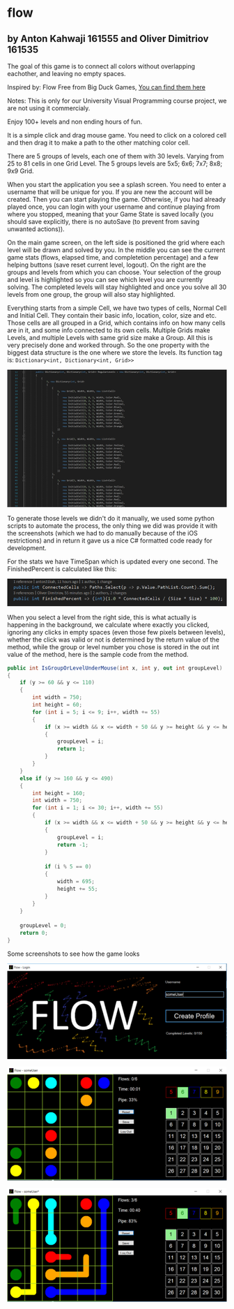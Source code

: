 # flow

## by Anton Kahwaji 161555 and Oliver Dimitriov 161535

The goal of this game is to connect all colors without overlapping eachother, and leaving no empty spaces.

Inspired by: Flow Free from Big Duck Games, [You can find them here](https://www.bigduckgames.com/flowfree/)

Notes: This is only for our University Visual Programming course project, we are not using it commercialy.

Enjoy 100+ levels and non ending hours of fun.

It is a simple click and drag mouse game. You need to click on a colored cell and then drag it to make a path to the other matching color cell.

There are 5 groups of levels, each one of them with 30 levels. Varying from 25 to 81 cells in one Grid Level. The 5 groups levels are 5x5; 6x6; 7x7; 8x8; 9x9 Grid.

When you start the application you see a splash screen. You need to enter a username that will be unique for you. If you are new the account will be created. Then you can start playing the game. Otherwise, if you had already played once, you can login with your username and continue playing from where you stopped, meaning that your Game State is saved locally (you should save explicitly, there is no autoSave (to prevent from saving unwanted actions)).

On the main game screen, on the left side is positioned the grid where each level will be drawn and solved by you. In the middle you can see the current game stats (flows, elapsed time, and completetion percentage) and a few helping buttons (save reset current level, logout). On the right are the groups and levels from which you can choose. Your selection of the group and level is highlighted so you can see which level you are currently solving. The completed levels will stay highlighted and once you solve all 30 levels from one group, the group will also stay highlighted.

Everything starts from a simple Cell, we have two types of cells, Normal Cell and Initial Cell. They contain their basic info, location, color, size and etc. Those cells are all grouped in a Grid, which contains info on how many cells are in it, and some info connected to its own cells. Multiple Grids make Levels, and multiple Levels with same grid size make a Group. All this is very precisely done and worked through. So the one property with the biggest data structure is the one where we store the levels. Its function tag is: `Dictionary<int, Dictionary<int, Grid>>`

![Dictionary<int, Dictionary<int, Grid>>](https://github.com/anton31kah/flow/blob/master/Screenshot_1.png)

To generate those levels we didn't do it manually, we used some python scripts to automate the process, the only thing we did was provide it with the screenshots (which we had to do manually because of the iOS restrictions) and in return it gave us a nice C# formatted code ready for development.

For the stats we have TimeSpan which is updated every one second. The FinishedPercent is calculated like this:

![FinishedPercent calculation](https://github.com/anton31kah/flow/blob/master/Screenshot_2.png)

When you select a level from the right side, this is what actually is happening in the background, we calculate where exactly you clicked, ignoring any clicks in empty spaces (even those few pixels between levels), whether the click was valid or not is determined by the return value of the method, while the group or level number you chose is stored in the out int value of the method, here is the sample code from the method.

```csharp
public int IsGroupOrLevelUnderMouse(int x, int y, out int groupLevel)
{
    if (y >= 60 && y <= 110)
    {
        int width = 750;
        int height = 60;
        for (int i = 5; i <= 9; i++, width += 55)
        {
            if (x >= width && x <= width + 50 && y >= height && y <= height + 50)
            {
                groupLevel = i;
                return 1;
            }
        }
    }
    else if (y >= 160 && y <= 490)
    {
        int height = 160;
        int width = 750;
        for (int i = 1; i <= 30; i++, width += 55)
        {
            if (x >= width && x <= width + 50 && y >= height && y <= height + 50)
            {
                groupLevel = i;
                return -1;
            }

            if (i % 5 == 0)
            {
                width = 695;
                height += 55;
            }
        }
    }

    groupLevel = 0;
    return 0;
}
```

Some screenshots to see how the game looks

![Splashscreen](https://github.com/anton31kah/flow/blob/master/Screenshot_3.png)

![Main game](https://github.com/anton31kah/flow/blob/master/Screenshot_4.png)

![In game](https://github.com/anton31kah/flow/blob/master/Screenshot_5.png)